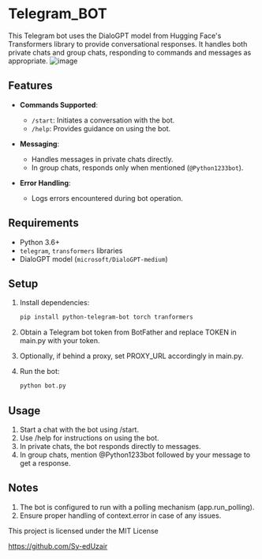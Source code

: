 # Telegram_BOT
This Telegram bot uses the DialoGPT model from Hugging Face's Transformers library to provide conversational responses. It handles both private chats and group chats, responding to commands and messages as appropriate.
![image](https://github.com/Sy-edUzair/Telegram_BOT/assets/115092632/e18d64a2-b9fa-4b5b-bf33-b8570cbb9098)

## Features

- **Commands Supported**:
  - `/start`: Initiates a conversation with the bot.
  - `/help`: Provides guidance on using the bot.

- **Messaging**:
  - Handles messages in private chats directly.
  - In group chats, responds only when mentioned (`@Python1233bot`).

- **Error Handling**:
  - Logs errors encountered during bot operation.

## Requirements

- Python 3.6+
- `telegram`, `transformers` libraries
- DialoGPT model (`microsoft/DialoGPT-medium`)

## Setup

1. Install dependencies:
   ```bash
   pip install python-telegram-bot torch tranformers
2. Obtain a Telegram bot token from BotFather and replace TOKEN in main.py with your token.

3. Optionally, if behind a proxy, set PROXY_URL accordingly in main.py.

4. Run the bot:
   ```bash
   python bot.py

## Usage
1. Start a chat with the bot using /start.
2. Use /help for instructions on using the bot.
3. In private chats, the bot responds directly to messages.
4. In group chats, mention @Python1233bot followed by your message to get a response.

## Notes
1. The bot is configured to run with a polling mechanism (app.run_polling).
2. Ensure proper handling of context.error in case of any issues.

This project is licensed under the MIT License


https://github.com/Sy-edUzair

